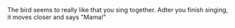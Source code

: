 The bird seems to really like that you sing together. Adter you finish singing, it moves closer and says "Mama!"